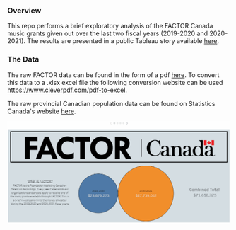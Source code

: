 ### Overview

This repo performs a brief exploratory analysis of the FACTOR Canada music grants given out over the last two fiscal years (2019-2020 and 2020-2021). The results are presented in a public Tableau story available [here](https://public.tableau.com/app/profile/chad6383/viz/FACTORFundingChadN/FACTORStory). 

### The Data

The raw FACTOR data can be found in the form of a pdf [here](https://www.factor.ca/factorfunded/recipients/). To convert this data to a .xlsx excel file the following conversion website can be used https://www.cleverpdf.com/pdf-to-excel.

The raw provincial Canadian population data can be found on Statistics Canada's website [here](https://www150.statcan.gc.ca/t1/tbl1/en/tv.action?pid=1710000901&cubeTimeFrame.startMonth=01&cubeTimeFrame.startYear=2020&cubeTimeFrame.endMonth=01&cubeTimeFrame.endYear=2020&referencePeriods=20200101%2C20200101).

![Tableau Overview](/images/tableau_overview.gif)